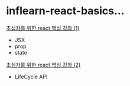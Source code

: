 # inflearn-react-basics...

[초심자를 위한 react 핵심 강좌 (1)](https://github.com/jeongmyeonghyeon/inflearn-react-basics/blob/master/docs/%EC%B4%88%EC%8B%AC%EC%9E%90%EB%A5%BC%20%EC%9C%84%ED%95%9C%20react%20%ED%95%B5%EC%8B%AC%20%EA%B0%95%EC%A2%8C%20(1).md)

- JSX
- prop
- state

[초심자를 위한 react 핵심 강좌 (2)]()

- LifeCycle API